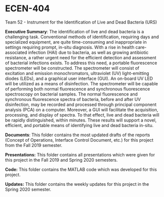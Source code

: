 # ECEN-404
Team 52 - Instrument for the Identification of Live and Dead Bacteria (URS)

**Executive Summary**: 
The identification of live and dead bacteria is a challenging task. Conventional methods of identification, requiring days and specialized equipment, are quite time-consuming and inappropriate in settings requiring prompt, in-situ diagnosis. With a rise in health care-associated infection (HAI) due to bacteria, as well as growing antibiotic resistance, a rather urgent need for the efficient detection and assessment of bacterial infections exists. To address this need, a portable fluorescence spectrometer will be constructed. The spectrometer will consist of excitation and emission monochromators, ultraviolet (UV) light-emitting diodes (LEDs), and a graphical user interface (GUI). An on-board UV LED will be utilized as a means of disinfection. The spectrometer will be capable of performing both normal fluorescence and synchronous fluorescence spectroscopy on bacterial samples. The normal fluorescence and synchronous fluorescence spectra of bacteria, before and after UV disinfection, may be recorded and processed through principal component analysis (PCA) on a computer. Moreover, a GUI will facilitate the acquisition, processing, and display of spectra. To that effect, live and dead bacteria will be rapidly distinguished, within minutes. These results will support a novel, efficient, and portable means of identifying live and dead bacteria in-situ.

**Documents**: This folder contains the most updated drafts of the reports (Concept of Operations, Interface Control Document, etc.) for this project from the Fall 2019 semester. 

**Presentations:** This folder contains all presentations which were given for this project in the Fall 2019 and Spring 2020 semesters.

**Code:** This folder contains the MATLAB code which was developed for this project. 

**Updates:** This folder contains the weekly updates for this project in the Spring 2020 semester. 



